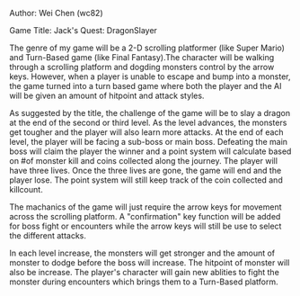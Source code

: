 Author: Wei Chen (wc82)

Game Title: Jack's Quest: DragonSlayer

The genre of my game will be a 2-D scrolling platformer (like Super Mario) and Turn-Based game (like Final Fantasy).The character will be walking through a scrolling platform and dogding monsters control by the arrow keys. However, when a player is unable to escape and bump into a monster, the game turned into a turn based game where both the player and the AI will be given an amount of hitpoint and attack styles.

As suggested by the title, the challenge of the game will be to slay a dragon at the end of the second or third level. As the level advances, the monsters get tougher and the player will also learn more attacks. At the end of each level, the player will be facing a sub-boss or main boss. Defeating the main boss will claim the player the winner and a point system will calculate based on #of monster kill and coins collected along the journey. The player will have three lives. Once the three lives are gone, the game will end and the player lose. The point system will still keep track of the coin collected and killcount. 

The machanics of the game will just require the arrow keys for movement across the scrolling platform. A "confirmation" key function will be added for boss fight or encounters while the arrow keys will still be use to select the different attacks. 

In each level increase, the monsters will get stronger and the amount of monster to dodge before the boss will increase. The hitpoint of monster will also be increase. The player's character will gain new ablities to fight the monster during encounters which brings them to a Turn-Based platform.


